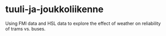 # tuuli-ja-joukkoliikenne
Using FMI data and HSL data to explore the effect of weather on reliability of trams vs. buses.
